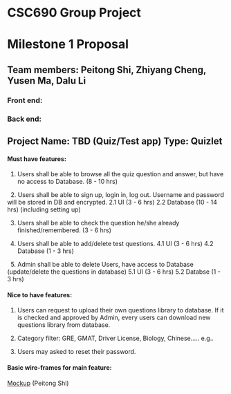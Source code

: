 # CSC690 Group Project
  
# Milestone 1 Proposal

## Team members: Peitong Shi, Zhiyang Cheng, Yusen Ma, Dalu Li
### Front end: 
### Back end:



## Project Name: TBD (Quiz/Test app) Type: Quizlet

#### Must have features:
   
   1. Users shall be able to browse all the quiz question and answer, but have no access to Database. (8 - 10 hrs)
   
   2. Users shall be able to sign up, login in, log out. Username and password will be stored in DB and encrypted. 
      2.1 UI  (3 - 6 hrs)
      2.2 Database (10 - 14 hrs) (including setting up)
   
   3. Users shall be able to check the question he/she already finished/remembered. (3 - 6 hrs)
   
   4. Users shall be able to add/delete test questions. 
      4.1 UI  (3 - 6 hrs)
      4.2 Database (1 - 3 hrs)
   
   5. Admin shall be able to delete Users, have access to Database (update/delete the questions in database)
      5.1 UI  (3 - 6 hrs)
      5.2 Databse (1 - 3 hrs)
   
#### Nice to have features:

   1. Users can request to upload their own questions library to database. If it is checked and approved by Admin, every users can download new questions library from database.
   
   2. Category filter: GRE, GMAT, Driver License, Biology, Chinese..... e.g..
   
   3. Users may asked to reset their password. 
   
   
   
   
   
#### Basic wire-frames for main feature: 
[Mockup](Mockup.jpg) (Peitong Shi)
